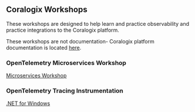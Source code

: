 ## Coralogix Workshops

These workshops are designed to help learn and practice observability and practice integrations to the Coralogix platform.

These workshops are not documentation- Coralogix platform documentation is located [here](https://coralogix.com/docs/).

### OpenTelemetry Microservices Workshop

[Microservices Workshop](otel/microservices-workshop/index.md)

### OpenTelemetry Tracing Instrumentation

[.NET for Windows](otel/dotnet-windows/index.md)